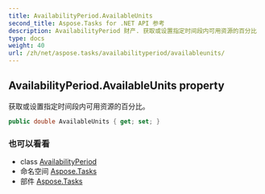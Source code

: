 ```yaml
---
title: AvailabilityPeriod.AvailableUnits
second_title: Aspose.Tasks for .NET API 参考
description: AvailabilityPeriod 财产. 获取或设置指定时间段内可用资源的百分比
type: docs
weight: 40
url: /zh/net/aspose.tasks/availabilityperiod/availableunits/
---
```

## AvailabilityPeriod.AvailableUnits property

获取或设置指定时间段内可用资源的百分比。

```csharp
public double AvailableUnits { get; set; }
```

### 也可以看看

* class [AvailabilityPeriod](../)
* 命名空间 [Aspose.Tasks](../../availabilityperiod/)
* 部件 [Aspose.Tasks](../../../)


